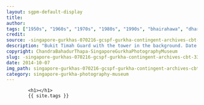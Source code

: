 ```yaml
---
layout: sgpm-default-display
title: 
author: 
tags: ["1950s", "1960s", "1970s", "1980s", "1990s", "bhairahawa", "dharan", "gurkhas", "kathmandu", "nepal", "pokhara", "singapore", "singapore gurkha archive", "singapore gurkha old photographs", "singapore gurkha photography museum", "singapore gurkhas"]
credit: 
source: -singapore-gurkhas-070216-gcspf-gurkha-contingent-archives-cbt-33
description: "Bukit Timah Guard with the tower in the background. Date: Late 1960s."
copyright: ChandraBahadurThapa-SingaporeGurkhaPhotographyMuseum
slug: -singapore-gurkhas-070216-gcspf-gurkha-contingent-archives-cbt-33
date: 2014-10-07
img_path: singapore-gurkhas-070216-gcspf-gurkha-contingent-archives-cbt-33.jpg
category: singapore-gurkha-photography-museum
---
```

	 		

	 		<h1></h1>
	 		{{ site.tags }}
	 		
